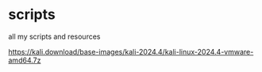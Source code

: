 # scripts
all my scripts and resources


https://kali.download/base-images/kali-2024.4/kali-linux-2024.4-vmware-amd64.7z
